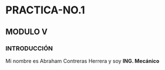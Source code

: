 # PRACTICA-NO.1
## MODULO V
### INTRODUCCIÓN
Mi nombre es Abraham Contreras Herrera y soy **ING. Mecánico**
